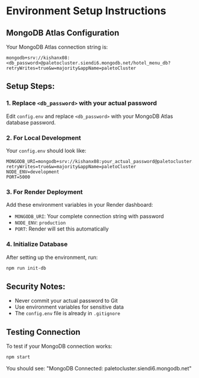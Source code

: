 # Environment Setup Instructions

## MongoDB Atlas Configuration

Your MongoDB Atlas connection string is:
```
mongodb+srv://kishanx08:<db_password>@paletocluster.siendi6.mongodb.net/hotel_menu_db?retryWrites=true&w=majority&appName=paletoCluster
```

## Setup Steps:

### 1. Replace `<db_password>` with your actual password
Edit `config.env` and replace `<db_password>` with your MongoDB Atlas database password.

### 2. For Local Development
Your `config.env` should look like:
```
MONGODB_URI=mongodb+srv://kishanx08:your_actual_password@paletocluster.siendi6.mongodb.net/hotel_menu_db?retryWrites=true&w=majority&appName=paletoCluster
NODE_ENV=development
PORT=5000
```

### 3. For Render Deployment
Add these environment variables in your Render dashboard:
- `MONGODB_URI`: Your complete connection string with password
- `NODE_ENV`: `production`
- `PORT`: Render will set this automatically

### 4. Initialize Database
After setting up the environment, run:
```bash
npm run init-db
```

## Security Notes:
- Never commit your actual password to Git
- Use environment variables for sensitive data
- The `config.env` file is already in `.gitignore`

## Testing Connection
To test if your MongoDB connection works:
```bash
npm start
```

You should see: "MongoDB Connected: paletocluster.siendi6.mongodb.net" 